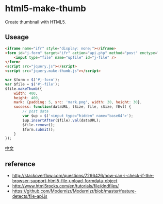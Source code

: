 html5-make-thumb
================

Create thumbnail with HTML5.


Useage
-------

``` html
<iframe name="ifr" style="display: none;"></iframe> 
<form id="j-form" target="ifr" action="api.php" method="post" enctype="multipart/form-data">
    <input type="file" name="upfile" id="j-file" />
</form>
<script src="jquery.js"></script>
<script src="jquery.make-thumb.js"></script>
```

``` javascript
var $form = $('#j-form');
var $file = $('#j-file');
$file.makeThumb({
    width: 400,
    height: 400,
    mark: {padding: 5, src: 'mark.png', width: 30, height: 30},
    success: function(dataURL, tSize, file, sSize, fEvt) {
        // post data
        var $up = $('<input type="hidden" name="base64">');
        $up.insertAfter($file).val(dataURL);
        $file.remove();
        $form.submit();
    }
});
```

[中文](http://www.fantxi.com/blog/archives/create-thumbnail-images-html5/)

reference
---------
- http://stackoverflow.com/questions/7296426/how-can-i-check-if-the-browser-support-html5-file-upload-formdata-object
- http://www.html5rocks.com/en/tutorials/file/dndfiles/
- https://github.com/Modernizr/Modernizr/blob/master/feature-detects/file-api.js